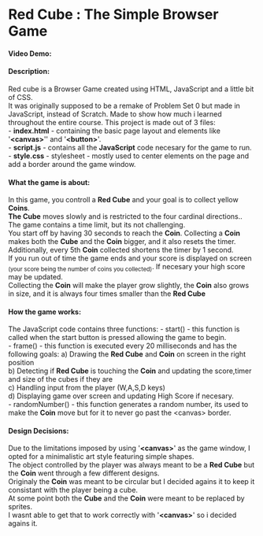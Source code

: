 # Red Cube : The Simple Browser Game
#### Video Demo:  <URL HERE>
#### Description:
Red cube is a Browser Game created using HTML, JavaScript and a little bit of CSS.\
It was originally supposed to be a remake of Problem Set 0 but made in JavaScript, instead of Scratch. 
Made to show how much i learned throughout the entire course. 
This project is made out of 3 files:  
    \- **index.html** - containing the basic page layout and elements like '**\<canvas\>**'' and '**\<button\>**'.\
    \- **script.js** - contains all the **JavaScript** code necesary for the game to run.\
    \- **style.css** - stylesheet - mostly used to center elements on the page and add a border around the game window.
#### What the game is about:
In this game, you controll a **Red Cube** and your goal is to collect yellow **Coins**.\
**The Cube** moves slowly and is restricted to the four cardinal directions.. The game contains a time limit, but its not challenging.\
You start off by having 30 seconds to reach the **Coin**. Collecting a **Coin** makes both the **Cube** and the **Coin** bigger, and it also resets the timer. Additionally, every 5th **Coin** collected shortens the timer by 1 second.\
If you run out of time the game ends and your score is displayed on screen <sub>(your score being the number of coins you collected)</sub>. If necesary your high score may be updated.\
Collecting the **Coin** will make the player grow slightly, the **Coin** also grows in size, and it is always four times smaller than the **Red Cube**
#### How the game works:
The JavaScript code contains three functions:
\- start() - this function is called when the start button is pressed allowing the game to begin.\
\- frame() - this function is executed every 20 milliseconds and has the following goals:
    a\) Drawing the **Red Cube** and **Coin** on screen in the right position\
    b\) Detecting if **Red Cube** is touching the **Coin** and updating the score,timer and size of the cubes if they are\
    c\) Handling input from the player (W,A,S,D keys)\
    d\) Displaying game over screen and updating High Score if necesary.\
\- randomNumber() - this function generates a random number, its used to make the **Coin** move but for it to never go past the \<canvas\> border.
#### Design Decisions:
Due to the limitations imposed by using '**\<canvas\>**' as the game window, I opted for a minimalistic art style featuring simple shapes.\
The object controlled by the player was always meant to be a **Red Cube** but the **Coin** went through a few different designs.\
Originaly the **Coin** was meant to be circular but I decided agains it to keep it consistant with the player being a cube.\
At some point both the **Cube** and the **Coin** were meant to be replaced by sprites.\
I wasnt able to get that to work correctly with '**\<canvas\>**' so i decided agains it.